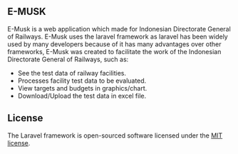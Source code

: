 ## E-MUSK

E-Musk is a web application which made for Indonesian Directorate General of Railways. E-Musk uses the laravel framework as laravel has been widely used by many developers because of it has many advantages over other frameworks, E-Musk was created to facilitate the work of the Indonesian Directorate General of Railways, such as:

- See the test data of railway facilities.
- Processes facility test data to be evaluated.
- View targets and budgets in graphics/chart.
- Download/Upload the test data in excel file.

## License

The Laravel framework is open-sourced software licensed under the [MIT license](https://opensource.org/licenses/MIT).
